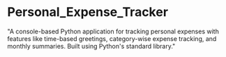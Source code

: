 # Personal_Expense_Tracker
"A console-based Python application for tracking personal expenses with features like time-based greetings, category-wise expense tracking, and monthly summaries. Built using Python's standard library."

